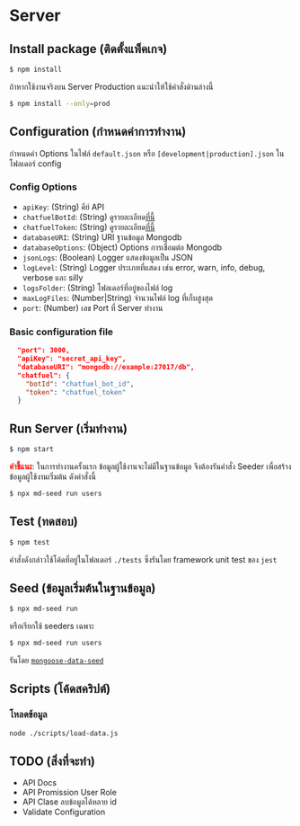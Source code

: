 # Server

## Install package (ติดตั้งแพ็คเกจ)

```bash
$ npm install
```

ถ้าหากใช้งานจริงบน Server Production แนะนำให้ใช้คำสั่งด้านล่างนี้

```bash
$ npm install --only=prod
```

## Configuration (กำหนดค่าการทำงาน)

กำหนดค่า Options ในไฟล์ `default.json` หรือ `[development|production].json` ในโฟลเดอร์ config

### Config Options 
- `apiKey`: (String) คีย์ API
- `chatfuelBotId`: (String) ดูรายละเอียด[ที่นี้](https://docs.chatfuel.com/en/articles/2706667-dashboard-api)
- `chatfuelToken`: (String) ดูรายละเอียด[ที่นี้](https://docs.chatfuel.com/en/articles/2706667-dashboard-api)
- `databaseURI`: (String) URI ฐานข้อมูล Mongodb
- `databaseOptions`: (Object) Options การเชื่อมต่อ Mongodb 
- `jsonLogs`: (Boolean) Logger แสดงข้อมูลเป็น JSON
- `logLevel`: (String) Logger ประเภทที่แสดง เช่น error, warn, info, debug, verbose และ silly
- `logsFolder`: (String) โฟลเดอร์ที่อยู่ของไฟล์ log
- `maxLogFiles`: (Number|String) จำนวนไฟล์ log ที่เก็บสูงสุด
- `port`: (Number) เลข Port ที่ Server ทำงาน

### Basic configuration file

```json
  "port": 3000,
  "apiKey": "secret_api_key",
  "databaseURI": "mongodb://example:27017/db",
  "chatfuel": {
    "botId": "chatfuel_bot_id",
    "token": "chatfuel_token"
  }
```

## Run Server (เริ่มทำงาน)

```bash
$ npm start
```
<strong style="color:red">คำชี้แนะ</strong>: ในการทำงานครั้งแรก ข้อมูลผู้ใช้งานจะไม่มีในฐานข้อมูล จึงต้องรันคำสั่ง Seeder เพื่อสร้างข้อมูลผู้ใช้งานเริ่มต้น ดังคำสั่งนี้

```bash
$ npx md-seed run users
```

## Test (ทดสอบ)

```bash
$ npm test
```

คำสั่งดังกล่าวใช้โค้ดที่อยู่ในโฟลเดอร์ `./tests` ซึ่งรันโดย framework unit test ของ `jest`

## Seed (ข้อมูลเริ่มต้นในฐานข้อมูล)

```bash
$ npx md-seed run
```
หรือเรียกใช้ seeders เฉพาะ

```bash
$ npx md-seed run users
```

รันโดย [`mongoose-data-seed`](https://github.com/sharvit/mongoose-data-seed)

## Scripts (โค้ดสคริปต์)

### โหลดข้อมูล

```bash
node ./scripts/load-data.js
```

## TODO (สิ่งที่จะทำ)

- API Docs
- API Promission User Role
- API Clase ลบข้อมูลได้หลาย id
- Validate Configuration